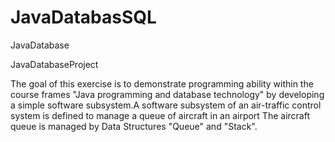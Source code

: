 # JavaDatabasSQL


JavaDatabase

JavaDatabaseProject

The goal of this exercise is to demonstrate programming ability within the course frames "Java programming and database technology" by developing a simple software subsystem.A software subsystem of an air-traffic control system is defined to manage a queue of aircraft in an airport The aircraft queue is managed by Data Structures "Queue" and "Stack".
